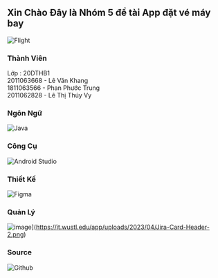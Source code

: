 ## Xin Chào Đây là Nhóm 5 đề tài App đặt vé máy bay
![Flight](https://www.shutterstock.com/image-vector/realistic-vector-banner-cheap-flights-260nw-1185708886.jpg)

### Thành Viên
Lớp : 20DTHB1\
2011063668 - Lê Văn Khang\
1811063566 - Phan Phước Trung\
2011062828 - Lê Thị Thúy Vy

### Ngôn Ngữ 
![Java](https://tuyendung.kfcvietnam.com.vn/Data/Sites/1/media/blog/java-la-gi.jpg)

### Công Cụ
![Android Studio](https://cdn.sforum.vn/sforum/wp-content/uploads/2021/12/android-studio.png)

### Thiết Kế
![Figma](https://topdev.vn/blog/wp-content/uploads/2023/04/Figma.jpg)

### Quản Lý 
![image](https://github.com/Saitoru0175/FlightTicket/assets/113884459/95b66c0e-1a40-4ec7-bf98-59fbd4883d10)](https://it.wustl.edu/app/uploads/2023/04/Jira-Card-Header-2.png)

### Source
![Github](https://www.webfx.com/wp-content/uploads/2022/08/github-logo.png)
